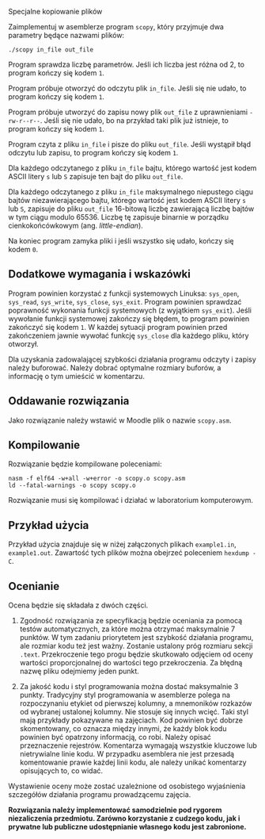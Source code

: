 Specjalne kopiowanie plików

Zaimplementuj w asemblerze program `scopy`, który przyjmuje dwa parametry będące nazwami plików:

    ./scopy in_file out_file
    

Program sprawdza liczbę parametrów. Jeśli ich liczba jest różna od 2, to program kończy się kodem `1`.

Program próbuje otworzyć do odczytu plik `in_file`. Jeśli się nie udało, to program kończy się kodem `1`.

Program próbuje utworzyć do zapisu nowy plik `out_file` z uprawnieniami `-rw-r--r--`. Jeśli się nie udało, bo na przykład taki plik już istnieje, to program kończy się kodem `1`.

Program czyta z pliku `in_file` i pisze do pliku `out_file`. Jeśli wystąpił błąd odczytu lub zapisu, to program kończy się kodem `1`.

Dla każdego odczytanego z pliku `in_file` bajtu, którego wartość jest kodem ASCII litery `s` lub `S` zapisuje ten bajt do pliku `out_file`.

Dla każdego odczytanego z pliku `in_file` maksymalnego niepustego ciągu bajtów niezawierającego bajtu, którego wartość jest kodem ASCII litery `s` lub `S`, zapisuje do pliku `out_file` 16-bitową liczbę zawierającą liczbę bajtów w tym ciągu modulo 65536. Liczbę tę zapisuje binarnie w porządku cienkokońcówkowym (ang. _little-endian_).

Na koniec program zamyka pliki i jeśli wszystko się udało, kończy się kodem `0`.

Dodatkowe wymagania i wskazówki
-------------------------------

Program powinien korzystać z funkcji systemowych Linuksa: `sys_open`, `sys_read`, `sys_write`, `sys_close`, `sys_exit`. Program powinien sprawdzać poprawność wykonania funkcji systemowych (z wyjątkiem `sys_exit`). Jeśli wywołanie funkcji systemowej zakończy się błędem, to program powinien zakończyć się kodem `1`. W każdej sytuacji program powinien przed zakończeniem jawnie wywołać funkcję `sys_close` dla każdego pliku, który otworzył.

Dla uzyskania zadowalającej szybkości działania programu odczyty i zapisy należy buforować. Należy dobrać optymalne rozmiary buforów, a informację o tym umieścić w komentarzu.

Oddawanie rozwiązania
---------------------

Jako rozwiązanie należy wstawić w Moodle plik o nazwie `scopy.asm`.

Kompilowanie
------------

Rozwiązanie będzie kompilowane poleceniami:

    nasm -f elf64 -w+all -w+error -o scopy.o scopy.asm
    ld --fatal-warnings -o scopy scopy.o
    

Rozwiązanie musi się kompilować i działać w laboratorium komputerowym.

Przykład użycia
---------------

Przykład użycia znajduje się w niżej załączonych plikach `example1.in`, `example1.out`. Zawartość tych plików można obejrzeć poleceniem `hexdump -C`.

Ocenianie
---------

Ocena będzie się składała z dwóch części.

1.  Zgodność rozwiązania ze specyfikacją będzie oceniania za pomocą testów automatycznych, za które można otrzymać maksymalnie 7 punktów. W tym zadaniu priorytetem jest szybkość działania programu, ale rozmiar kodu też jest ważny. Zostanie ustalony próg rozmiaru sekcji `.text`. Przekroczenie tego progu będzie skutkowało odjęciem od oceny wartości proporcjonalnej do wartości tego przekroczenia. Za błędną nazwę pliku odejmiemy jeden punkt.
    
2.  Za jakość kodu i styl programowania można dostać maksymalnie 3 punkty. Tradycyjny styl programowania w asemblerze polega na rozpoczynaniu etykiet od pierwszej kolumny, a mnemoników rozkazów od wybranej ustalonej kolumny. Nie stosuje się innych wcięć. Taki styl mają przykłady pokazywane na zajęciach. Kod powinien być dobrze skomentowany, co oznacza między innymi, że każdy blok kodu powinien być opatrzony informacją, co robi. Należy opisać przeznaczenie rejestrów. Komentarza wymagają wszystkie kluczowe lub nietrywialne linie kodu. W przypadku asemblera nie jest przesadą komentowanie prawie każdej linii kodu, ale należy unikać komentarzy opisujących to, co widać.
    

Wystawienie oceny może zostać uzależnione od osobistego wyjaśnienia szczegółów działania programu prowadzącemu zajęcia.

**Rozwiązania należy implementować samodzielnie pod rygorem niezaliczenia przedmiotu. Zarówno korzystanie z cudzego kodu, jak i prywatne lub publiczne udostępnianie własnego kodu jest zabronione.**
